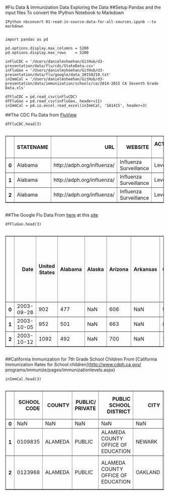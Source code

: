 
#Flu Data & Immunization Data Exploring the Data
##Setup Pandas and the input files
To convert the IPython Notebook to Markdown

    IPython nbconvert 01-read-in-source-data-for-all-sources.ipynb --to markdown


    import pandas as pd
    
    pd.options.display.max_columns = 5200
    pd.options.display.max_rows    = 5200
    
    inFluCDC = '/Users/danielmsheehan/GitHub/d3-presentation/data/flu/cdc/StateData.csv'
    inFluGoo = '/Users/danielmsheehan/GitHub/d3-presentation/data/flu/google/data_20150210.txt'
    inImmCal = '/Users/danielmsheehan/GitHub/d3-presentation/data/immunization/schools/ca/2014-2015 CA Seventh Grade Data.xls'
    
    dfFluCDC = pd.read_csv(inFluCDC)
    dfFluGoo = pd.read_csv(inFluGoo, header=11)
    inImmCal = pd.io.excel.read_excel(inImmCal, 'SA1415', header=3)

##The CDC Flu Data
from [FluView](http://gis.cdc.gov/grasp/fluview/main.html)


    dfFluCDC.head(3)




<div style="max-height:1000px;max-width:1500px;overflow:auto;">
<table border="1" class="dataframe">
  <thead>
    <tr style="text-align: right;">
      <th></th>
      <th>STATENAME</th>
      <th>URL</th>
      <th>WEBSITE</th>
      <th>ACTIVITY LEVEL</th>
      <th>ACTIVITY LEVEL LABEL</th>
      <th>WEEKEND</th>
      <th>WEEK</th>
      <th>SEASON</th>
    </tr>
  </thead>
  <tbody>
    <tr>
      <th>0</th>
      <td> Alabama</td>
      <td> http://adph.org/influenza/</td>
      <td> Influenza Surveillance</td>
      <td> Level 1</td>
      <td> Minimal</td>
      <td> Oct-04-2008</td>
      <td> 40</td>
      <td> 2008-09</td>
    </tr>
    <tr>
      <th>1</th>
      <td> Alabama</td>
      <td> http://adph.org/influenza/</td>
      <td> Influenza Surveillance</td>
      <td> Level 1</td>
      <td> Minimal</td>
      <td> Oct-11-2008</td>
      <td> 41</td>
      <td> 2008-09</td>
    </tr>
    <tr>
      <th>2</th>
      <td> Alabama</td>
      <td> http://adph.org/influenza/</td>
      <td> Influenza Surveillance</td>
      <td> Level 1</td>
      <td> Minimal</td>
      <td> Oct-18-2008</td>
      <td> 42</td>
      <td> 2008-09</td>
    </tr>
  </tbody>
</table>
</div>



##The Google Flu Data
From [here](https://www.google.org/flutrends/us/data.txt) at this
[site](https://www.google.org/flutrends/us/#US)


    dfFluGoo.head(3)




<div style="max-height:1000px;max-width:1500px;overflow:auto;">
<table border="1" class="dataframe">
  <thead>
    <tr style="text-align: right;">
      <th></th>
      <th>Date</th>
      <th>United States</th>
      <th>Alabama</th>
      <th>Alaska</th>
      <th>Arizona</th>
      <th>Arkansas</th>
      <th>California</th>
      <th>Colorado</th>
      <th>Connecticut</th>
      <th>Delaware</th>
      <th>District of Columbia</th>
      <th>Florida</th>
      <th>Georgia</th>
      <th>Hawaii</th>
      <th>Idaho</th>
      <th>Illinois</th>
      <th>Indiana</th>
      <th>Iowa</th>
      <th>Kansas</th>
      <th>Kentucky</th>
      <th>Louisiana</th>
      <th>Maine</th>
      <th>Maryland</th>
      <th>Massachusetts</th>
      <th>Michigan</th>
      <th>Minnesota</th>
      <th>Mississippi</th>
      <th>Missouri</th>
      <th>Montana</th>
      <th>Nebraska</th>
      <th>Nevada</th>
      <th>New Hampshire</th>
      <th>New Jersey</th>
      <th>New Mexico</th>
      <th>New York</th>
      <th>North Carolina</th>
      <th>North Dakota</th>
      <th>Ohio</th>
      <th>Oklahoma</th>
      <th>Oregon</th>
      <th>Pennsylvania</th>
      <th>Rhode Island</th>
      <th>South Carolina</th>
      <th>South Dakota</th>
      <th>Tennessee</th>
      <th>Texas</th>
      <th>Utah</th>
      <th>Vermont</th>
      <th>Virginia</th>
      <th>Washington</th>
      <th>West Virginia</th>
      <th>Wisconsin</th>
      <th>Wyoming</th>
      <th>HHS Region 1 (CT, ME, MA, NH, RI, VT)</th>
      <th>HHS Region 2 (NJ, NY)</th>
      <th>HHS Region 3 (DE, DC, MD, PA, VA, WV)</th>
      <th>HHS Region 4 (AL, FL, GA, KY, MS, NC, SC, TN)</th>
      <th>HHS Region 5 (IL, IN, MI, MN, OH, WI)</th>
      <th>HHS Region 6 (AR, LA, NM, OK, TX)</th>
      <th>HHS Region 7 (IA, KS, MO, NE)</th>
      <th>HHS Region 8 (CO, MT, ND, SD, UT, WY)</th>
      <th>HHS Region 9 (AZ, CA, HI, NV)</th>
      <th>HHS Region 10 (AK, ID, OR, WA)</th>
      <th>Anchorage, AK</th>
      <th>Birmingham, AL</th>
      <th>Little Rock, AR</th>
      <th>Mesa, AZ</th>
      <th>Phoenix, AZ</th>
      <th>Scottsdale, AZ</th>
      <th>Tempe, AZ</th>
      <th>Tucson, AZ</th>
      <th>Berkeley, CA</th>
      <th>Fresno, CA</th>
      <th>Irvine, CA</th>
      <th>Los Angeles, CA</th>
      <th>Oakland, CA</th>
      <th>Sacramento, CA</th>
      <th>San Diego, CA</th>
      <th>San Francisco, CA</th>
      <th>San Jose, CA</th>
      <th>Santa Clara, CA</th>
      <th>Sunnyvale, CA</th>
      <th>Colorado Springs, CO</th>
      <th>Denver, CO</th>
      <th>Washington, DC</th>
      <th>Gainesville, FL</th>
      <th>Jacksonville, FL</th>
      <th>Miami, FL</th>
      <th>Orlando, FL</th>
      <th>Tampa, FL</th>
      <th>Atlanta, GA</th>
      <th>Roswell, GA</th>
      <th>Honolulu, HI</th>
      <th>Des Moines, IA</th>
      <th>Boise, ID</th>
      <th>Chicago, IL</th>
      <th>Indianapolis, IN</th>
      <th>Wichita, KS</th>
      <th>Lexington, KY</th>
      <th>Baton Rouge, LA</th>
      <th>New Orleans, LA</th>
      <th>Boston, MA</th>
      <th>Somerville, MA</th>
      <th>Baltimore, MD</th>
      <th>Grand Rapids, MI</th>
      <th>St Paul, MN</th>
      <th>Kansas City, MO</th>
      <th>Springfield, MO</th>
      <th>St Louis, MO</th>
      <th>Jackson, MS</th>
      <th>Cary, NC</th>
      <th>Charlotte, NC</th>
      <th>Durham, NC</th>
      <th>Greensboro, NC</th>
      <th>Raleigh, NC</th>
      <th>Lincoln, NE</th>
      <th>Omaha, NE</th>
      <th>Newark, NJ</th>
      <th>Albuquerque, NM</th>
      <th>Las Vegas, NV</th>
      <th>Reno, NV</th>
      <th>Albany, NY</th>
      <th>Buffalo, NY</th>
      <th>New York, NY</th>
      <th>Rochester, NY</th>
      <th>Cleveland, OH</th>
      <th>Columbus, OH</th>
      <th>Dayton, OH</th>
      <th>Oklahoma City, OK</th>
      <th>Tulsa, OK</th>
      <th>Beaverton, OR</th>
      <th>Eugene, OR</th>
      <th>Portland, OR</th>
      <th>Philadelphia, PA</th>
      <th>Pittsburgh, PA</th>
      <th>State College, PA</th>
      <th>Providence, RI</th>
      <th>Columbia, SC</th>
      <th>Greenville, SC</th>
      <th>Knoxville, TN</th>
      <th>Memphis, TN</th>
      <th>Nashville, TN</th>
      <th>Austin, TX</th>
      <th>Dallas, TX</th>
      <th>Ft Worth, TX</th>
      <th>Houston, TX</th>
      <th>Irving, TX</th>
      <th>Lubbock, TX</th>
      <th>Plano, TX</th>
      <th>San Antonio, TX</th>
      <th>Salt Lake City, UT</th>
      <th>Arlington, VA</th>
      <th>Norfolk, VA</th>
      <th>Reston, VA</th>
      <th>Richmond, VA</th>
      <th>Bellevue, WA</th>
      <th>Seattle, WA</th>
      <th>Spokane, WA</th>
      <th>Madison, WI</th>
      <th>Milwaukee, WI</th>
    </tr>
  </thead>
  <tbody>
    <tr>
      <th>0</th>
      <td> 2003-09-28</td>
      <td>  902</td>
      <td> 477</td>
      <td>NaN</td>
      <td> 606</td>
      <td>NaN</td>
      <td>  929</td>
      <td> 233</td>
      <td> 223</td>
      <td>NaN</td>
      <td>  927</td>
      <td> 587</td>
      <td> 514</td>
      <td>NaN</td>
      <td>NaN</td>
      <td> 677</td>
      <td> 544</td>
      <td> 303</td>
      <td> 272</td>
      <td> 420</td>
      <td> 1017</td>
      <td>NaN</td>
      <td> 1268</td>
      <td> 344</td>
      <td> 685</td>
      <td> 484</td>
      <td>NaN</td>
      <td> 349</td>
      <td>NaN</td>
      <td>NaN</td>
      <td>NaN</td>
      <td>NaN</td>
      <td> 695</td>
      <td>NaN</td>
      <td> 649</td>
      <td> 565</td>
      <td>NaN</td>
      <td> 616</td>
      <td> 1040</td>
      <td> 409</td>
      <td> 1186</td>
      <td>NaN</td>
      <td> 462</td>
      <td>NaN</td>
      <td> 551</td>
      <td> 1398</td>
      <td>NaN</td>
      <td>NaN</td>
      <td> 1112</td>
      <td> 588</td>
      <td>NaN</td>
      <td> 466</td>
      <td>NaN</td>
      <td> 322</td>
      <td> 666</td>
      <td> 1366</td>
      <td> 631</td>
      <td> 690</td>
      <td> 1385</td>
      <td> 385</td>
      <td> 266</td>
      <td>  878</td>
      <td> 624</td>
      <td>NaN</td>
      <td> 407</td>
      <td>NaN</td>
      <td>NaN</td>
      <td> 757</td>
      <td>NaN</td>
      <td> 585</td>
      <td> 598</td>
      <td>NaN</td>
      <td>NaN</td>
      <td>NaN</td>
      <td>  901</td>
      <td> 848</td>
      <td> 448</td>
      <td> 562</td>
      <td> 1003</td>
      <td> 731</td>
      <td> 990</td>
      <td> 602</td>
      <td>NaN</td>
      <td> 235</td>
      <td> 1153</td>
      <td> NaN</td>
      <td>NaN</td>
      <td> 373</td>
      <td> 609</td>
      <td> 461</td>
      <td> 519</td>
      <td>NaN</td>
      <td>  794</td>
      <td>NaN</td>
      <td>NaN</td>
      <td> 731</td>
      <td> 641</td>
      <td>NaN</td>
      <td>NaN</td>
      <td>NaN</td>
      <td> 1154</td>
      <td> 314</td>
      <td> 332</td>
      <td> 1505</td>
      <td>NaN</td>
      <td> 426</td>
      <td> 330</td>
      <td>NaN</td>
      <td> 391</td>
      <td>NaN</td>
      <td>NaN</td>
      <td> 561</td>
      <td> 521</td>
      <td>NaN</td>
      <td> 503</td>
      <td>NaN</td>
      <td> 314</td>
      <td> 540</td>
      <td>  NaN</td>
      <td> 843</td>
      <td>NaN</td>
      <td> 505</td>
      <td>NaN</td>
      <td> 579</td>
      <td> 406</td>
      <td> 466</td>
      <td> 437</td>
      <td>NaN</td>
      <td> 924</td>
      <td> 1034</td>
      <td>NaN</td>
      <td>NaN</td>
      <td> 444</td>
      <td> 1204</td>
      <td> 1122</td>
      <td>NaN</td>
      <td>NaN</td>
      <td>NaN</td>
      <td>NaN</td>
      <td>NaN</td>
      <td>NaN</td>
      <td> 425</td>
      <td> 1150</td>
      <td> 1200</td>
      <td>NaN</td>
      <td> 1412</td>
      <td> 1122</td>
      <td>NaN</td>
      <td>NaN</td>
      <td>  986</td>
      <td> 261</td>
      <td> 1066</td>
      <td> 948</td>
      <td>NaN</td>
      <td> 1035</td>
      <td>NaN</td>
      <td> 668</td>
      <td>NaN</td>
      <td> 622</td>
      <td> 452</td>
    </tr>
    <tr>
      <th>1</th>
      <td> 2003-10-05</td>
      <td>  952</td>
      <td> 501</td>
      <td>NaN</td>
      <td> 663</td>
      <td>NaN</td>
      <td>  849</td>
      <td> 251</td>
      <td> 243</td>
      <td>NaN</td>
      <td>  993</td>
      <td> 582</td>
      <td> 532</td>
      <td>NaN</td>
      <td>NaN</td>
      <td> 732</td>
      <td> 607</td>
      <td> 303</td>
      <td> 270</td>
      <td> 442</td>
      <td> 1096</td>
      <td>NaN</td>
      <td> 1374</td>
      <td> 362</td>
      <td> 748</td>
      <td> 514</td>
      <td>NaN</td>
      <td> 359</td>
      <td>NaN</td>
      <td>NaN</td>
      <td>NaN</td>
      <td>NaN</td>
      <td> 716</td>
      <td>NaN</td>
      <td> 725</td>
      <td> 660</td>
      <td>NaN</td>
      <td> 699</td>
      <td> 1065</td>
      <td> 409</td>
      <td> 1176</td>
      <td>NaN</td>
      <td> 478</td>
      <td>NaN</td>
      <td> 597</td>
      <td> 1517</td>
      <td>NaN</td>
      <td>NaN</td>
      <td> 1198</td>
      <td> 624</td>
      <td>NaN</td>
      <td> 504</td>
      <td>NaN</td>
      <td> 381</td>
      <td> 711</td>
      <td> 1335</td>
      <td> 652</td>
      <td> 775</td>
      <td> 1613</td>
      <td> 400</td>
      <td> 271</td>
      <td>  853</td>
      <td> 688</td>
      <td>NaN</td>
      <td> 402</td>
      <td>NaN</td>
      <td>NaN</td>
      <td> 796</td>
      <td>NaN</td>
      <td> 608</td>
      <td> 674</td>
      <td>NaN</td>
      <td>NaN</td>
      <td>NaN</td>
      <td>  891</td>
      <td> 888</td>
      <td> 436</td>
      <td> 840</td>
      <td> 1115</td>
      <td> 740</td>
      <td> 915</td>
      <td> 594</td>
      <td>NaN</td>
      <td> 270</td>
      <td> 1310</td>
      <td> NaN</td>
      <td>NaN</td>
      <td> 386</td>
      <td> 663</td>
      <td> 581</td>
      <td> 484</td>
      <td>NaN</td>
      <td>  877</td>
      <td>NaN</td>
      <td>NaN</td>
      <td> 850</td>
      <td> 657</td>
      <td>NaN</td>
      <td>NaN</td>
      <td>NaN</td>
      <td> 1162</td>
      <td> 323</td>
      <td> 375</td>
      <td> 1535</td>
      <td>NaN</td>
      <td> 423</td>
      <td> 316</td>
      <td>NaN</td>
      <td> 397</td>
      <td>NaN</td>
      <td>NaN</td>
      <td> 673</td>
      <td> 536</td>
      <td>NaN</td>
      <td> 586</td>
      <td>NaN</td>
      <td> 331</td>
      <td> 549</td>
      <td>  NaN</td>
      <td> 831</td>
      <td>NaN</td>
      <td> 508</td>
      <td>NaN</td>
      <td> 730</td>
      <td> 483</td>
      <td> 535</td>
      <td> 415</td>
      <td>NaN</td>
      <td> 894</td>
      <td> 1042</td>
      <td>NaN</td>
      <td>NaN</td>
      <td> 471</td>
      <td> 1124</td>
      <td> 1193</td>
      <td>NaN</td>
      <td>NaN</td>
      <td>NaN</td>
      <td>NaN</td>
      <td>NaN</td>
      <td>NaN</td>
      <td> 468</td>
      <td> 1331</td>
      <td> 1487</td>
      <td>NaN</td>
      <td> 2057</td>
      <td> 1208</td>
      <td>NaN</td>
      <td>NaN</td>
      <td>  989</td>
      <td> 249</td>
      <td> 1249</td>
      <td> 963</td>
      <td>NaN</td>
      <td> 1135</td>
      <td>NaN</td>
      <td> 787</td>
      <td>NaN</td>
      <td> 626</td>
      <td> 449</td>
    </tr>
    <tr>
      <th>2</th>
      <td> 2003-10-12</td>
      <td> 1092</td>
      <td> 492</td>
      <td>NaN</td>
      <td> 700</td>
      <td>NaN</td>
      <td> 1032</td>
      <td> 283</td>
      <td> 261</td>
      <td>NaN</td>
      <td> 1033</td>
      <td> 606</td>
      <td> 557</td>
      <td>NaN</td>
      <td>NaN</td>
      <td> 799</td>
      <td> 637</td>
      <td> 312</td>
      <td> 280</td>
      <td> 460</td>
      <td> 1144</td>
      <td>NaN</td>
      <td> 1445</td>
      <td> 372</td>
      <td> 791</td>
      <td> 588</td>
      <td>NaN</td>
      <td> 381</td>
      <td>NaN</td>
      <td>NaN</td>
      <td>NaN</td>
      <td>NaN</td>
      <td> 815</td>
      <td>NaN</td>
      <td> 739</td>
      <td> 861</td>
      <td>NaN</td>
      <td> 729</td>
      <td> 1122</td>
      <td> 428</td>
      <td> 1340</td>
      <td>NaN</td>
      <td> 521</td>
      <td>NaN</td>
      <td> 670</td>
      <td> 2010</td>
      <td>NaN</td>
      <td>NaN</td>
      <td> 1343</td>
      <td> 777</td>
      <td>NaN</td>
      <td> 538</td>
      <td>NaN</td>
      <td> 410</td>
      <td> 819</td>
      <td> 1411</td>
      <td> 735</td>
      <td> 760</td>
      <td> 2089</td>
      <td> 422</td>
      <td> 285</td>
      <td> 1102</td>
      <td> 791</td>
      <td>NaN</td>
      <td> 428</td>
      <td>NaN</td>
      <td>NaN</td>
      <td> 766</td>
      <td>NaN</td>
      <td> 629</td>
      <td> 731</td>
      <td>NaN</td>
      <td>NaN</td>
      <td>NaN</td>
      <td> 1165</td>
      <td> 839</td>
      <td> 468</td>
      <td> 938</td>
      <td> 1311</td>
      <td> 826</td>
      <td> 989</td>
      <td> 609</td>
      <td>NaN</td>
      <td> 257</td>
      <td> 1309</td>
      <td> 641</td>
      <td>NaN</td>
      <td> 370</td>
      <td> 615</td>
      <td> 567</td>
      <td> 497</td>
      <td>NaN</td>
      <td> 1030</td>
      <td>NaN</td>
      <td>NaN</td>
      <td> 799</td>
      <td> 685</td>
      <td>NaN</td>
      <td>NaN</td>
      <td>NaN</td>
      <td> 1274</td>
      <td> 369</td>
      <td> 447</td>
      <td> 1549</td>
      <td>NaN</td>
      <td> 457</td>
      <td> 343</td>
      <td>NaN</td>
      <td> 408</td>
      <td>NaN</td>
      <td>NaN</td>
      <td> 738</td>
      <td> 521</td>
      <td>NaN</td>
      <td> 838</td>
      <td>NaN</td>
      <td> 373</td>
      <td> 575</td>
      <td> 1068</td>
      <td> 824</td>
      <td>NaN</td>
      <td> 555</td>
      <td>NaN</td>
      <td> 652</td>
      <td> 476</td>
      <td> 671</td>
      <td> 442</td>
      <td>NaN</td>
      <td> 922</td>
      <td> 1089</td>
      <td>NaN</td>
      <td>NaN</td>
      <td> 574</td>
      <td> 1249</td>
      <td> 1306</td>
      <td>NaN</td>
      <td>NaN</td>
      <td>NaN</td>
      <td>NaN</td>
      <td>NaN</td>
      <td>NaN</td>
      <td> 497</td>
      <td> 1492</td>
      <td> 1869</td>
      <td>NaN</td>
      <td> 3770</td>
      <td> 1191</td>
      <td>NaN</td>
      <td>NaN</td>
      <td> 1463</td>
      <td> 295</td>
      <td> 1289</td>
      <td> 970</td>
      <td>NaN</td>
      <td> 1170</td>
      <td>NaN</td>
      <td> 994</td>
      <td>NaN</td>
      <td> 661</td>
      <td> 437</td>
    </tr>
  </tbody>
</table>
</div>



##California Immunization for 7th Grade School Children
From [California Immunization Rates for School children](http://www.cdph.ca.gov/
programs/immunize/pages/immunizationlevels.aspx)


    inImmCal.head(3)




<div style="max-height:1000px;max-width:1500px;overflow:auto;">
<table border="1" class="dataframe">
  <thead>
    <tr style="text-align: right;">
      <th></th>
      <th>SCHOOL CODE</th>
      <th>COUNTY</th>
      <th>PUBLIC/  PRIVATE</th>
      <th>PUBLIC SCHOOL DISTRICT</th>
      <th>CITY</th>
      <th>SCHOOL NAME</th>
      <th>ENROLLMENT</th>
      <th>UP-TO-DATE†</th>
      <th>Unnamed: 8</th>
      <th>PME**</th>
      <th>Unnamed: 10</th>
      <th>PBE§ </th>
      <th>Unnamed: 12</th>
      <th>HEALTH CARE PRACTITIONER COUNSELED PBE§§ </th>
      <th>Unnamed: 14</th>
      <th>RELIGIOUS PBE§§§ </th>
      <th>Unnamed: 16</th>
      <th>REPORTED§§§§</th>
    </tr>
  </thead>
  <tbody>
    <tr>
      <th>0</th>
      <td>     NaN</td>
      <td>     NaN</td>
      <td>    NaN</td>
      <td>                                NaN</td>
      <td>     NaN</td>
      <td>                                     NaN</td>
      <td> NaN</td>
      <td>   #</td>
      <td>     %</td>
      <td>   #</td>
      <td>   %</td>
      <td>   #</td>
      <td>    %</td>
      <td>   #</td>
      <td>   %</td>
      <td>   #</td>
      <td>    %</td>
      <td> NaN</td>
    </tr>
    <tr>
      <th>1</th>
      <td> 0109835</td>
      <td> ALAMEDA</td>
      <td> PUBLIC</td>
      <td> ALAMEDA COUNTY OFFICE OF EDUCATION</td>
      <td>  NEWARK</td>
      <td>                     FAME PUBLIC CHARTER</td>
      <td>  88</td>
      <td>  86</td>
      <td> 97.73</td>
      <td>   0</td>
      <td>   0</td>
      <td>   2</td>
      <td> 2.27</td>
      <td>   0</td>
      <td>   0</td>
      <td>   2</td>
      <td> 2.27</td>
      <td>   Y</td>
    </tr>
    <tr>
      <th>2</th>
      <td> 0123968</td>
      <td> ALAMEDA</td>
      <td> PUBLIC</td>
      <td> ALAMEDA COUNTY OFFICE OF EDUCATION</td>
      <td> OAKLAND</td>
      <td> COMMUNITY SCHOOL FOR CREATIVE EDUCATION</td>
      <td>    </td>
      <td> NaN</td>
      <td>   NaN</td>
      <td> NaN</td>
      <td> NaN</td>
      <td> NaN</td>
      <td>  NaN</td>
      <td> NaN</td>
      <td> NaN</td>
      <td> NaN</td>
      <td>  NaN</td>
      <td>   N</td>
    </tr>
  </tbody>
</table>
</div>




    
